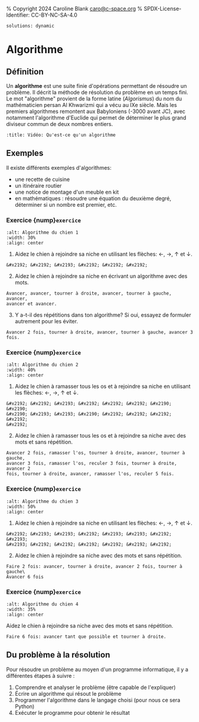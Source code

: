 % Copyright 2024 Caroline Blank <caro@c-space.org>
% SPDX-License-Identifier: CC-BY-NC-SA-4.0

```{metadata}
solutions: dynamic
```

# Algorithme

## Définition

Un **algorithme** est une suite finie d'opérations permettant de résoudre un
problème. Il décrit la méthode de résolution du problème en un temps fini.
Le mot "algorithme" provient de la forme latine (*Algorismus*) du nom du
mathématicien persan Al Khwarizmi qui a vécu au IXe siècle. Mais les premiers
algorithmes remontent aux Babyloniens (-3000 avant JC), avec notamment
l'algorithme d'Euclide qui permet de déterminer le plus grand diviseur commun de
deux nombres entiers.

```{youtube} iQpsPVVppZM
:title: Vidéo: Qu'est-ce qu'un algorithme
```

## Exemples

Il existe différents exemples d'algorithmes:
- une recette de cuisine
- un itinéraire routier
- une notice de montage d'un meuble en kit
- en mathématiques : résoudre une équation du deuxième degré, déterminer si
  un nombre est premier, etc.

### Exercice {nump}`exercice`

```{image} images/algo-chien-1.png
:alt: Algorithme du chien 1
:width: 30%
:align: center
```

1. Aidez le chien à rejoindre sa niche en utilisant les flèches: &#x2190;,
&#x2192;,  &#x2191; et &#x2193;.

  ```{solution}
  &#x2192; &#x2192; &#x2193; &#x2192; &#x2192; &#x2192;
  ```

2. Aidez le chien à rejoindre sa niche en écrivant un algorithme avec des mots.

  ```{solution}
  Avancer, avancer, tourner à droite, avancer, tourner à gauche, avancer,
  avancer et avancer.
  ```

3. Y a-t-il des répétitions dans ton algorithme? Si oui, essayez de formuler
autrement pour les éviter.

  ```{solution}
  Avancer 2 fois, tourner à droite, avancer, tourner à gauche, avancer 3 fois.
  ```

### Exercice {nump}`exercice`

```{image} images/algo-chien-2.png
:alt: Algorithme du chien 2
:width: 40%
:align: center
```

1. Aidez le chien à ramasser tous les os et à rejoindre sa niche en utilisant
les flèches: &#x2190;, &#x2192;,  &#x2191; et &#x2193;.

  ```{solution}
  &#x2192; &#x2192; &#x2193; &#x2192; &#x2192; &#x2192; &#x2190; &#x2190;
  &#x2190; &#x2193; &#x2193; &#x2190; &#x2192; &#x2192; &#x2192; &#x2192;
  &#x2192;
  ```


2. Aidez le chien à ramasser tous les os et à rejoindre sa niche avec des mots
et sans répétition.

  ```{solution}
  Avancer 2 fois, ramasser l'os, tourner à droite, avancer, tourner à gauche,
  avancer 3 fois, ramasser l'os, reculer 3 fois, tourner à droite, avancer 2
  fois, tourner à droite, avancer, ramasser l'os, reculer 5 fois.
  ```

### Exercice {nump}`exercice`

```{image} images/algo-chien-3.png
:alt: Algorithme du chien 3
:width: 50%
:align: center
```

1. Aidez le chien à rejoindre sa niche en utilisant les flèches: &#x2190;,
&#x2192;,  &#x2191; et &#x2193;.

  ```{solution}
  &#x2192; &#x2193; &#x2193; &#x2192; &#x2193; &#x2193; &#x2192; &#x2193;
  &#x2193; &#x2192; &#x2192; &#x2192; &#x2192; &#x2192; &#x2192;
  ```


2. Aidez le chien à rejoindre sa niche avec des mots et sans répétition.

  ```{solution}
  Faire 2 fois: avancer, tourner à droite, avancer 2 fois, tourner à gauche\
  Avancer 6 fois
  ```

### Exercice {nump}`exercice`

```{image} images/algo-chien-4.png
:alt: Algorithme du chien 4
:width: 35%
:align: center
```

Aidez le chien à rejoindre sa niche avec des mots et sans répétition.

```{solution}
Faire 6 fois: avancer tant que possible et tourner à droite.
```

## Du problème à la résolution

Pour résoudre un problème au moyen d'un programme informatique, il y a
différentes étapes à suivre :

1. Comprendre et analyser le problème (être capable de l'expliquer)
2. Écrire un algorithme qui résout le problème
3. Programmer l'algorithme dans le langage choisi (pour nous ce sera Python)
4. Exécuter le programme pour obtenir le résultat
